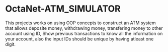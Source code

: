 # OctaNet-ATM_SIMULATOR

This projects works on using OOP concepts to construct an ATM system that allows deposite money, withdrawing money, transfering money to other account using ID, Show previous transactions to know all the information on your account, also the 
input IDs should be unique by having atleast one digit. 
